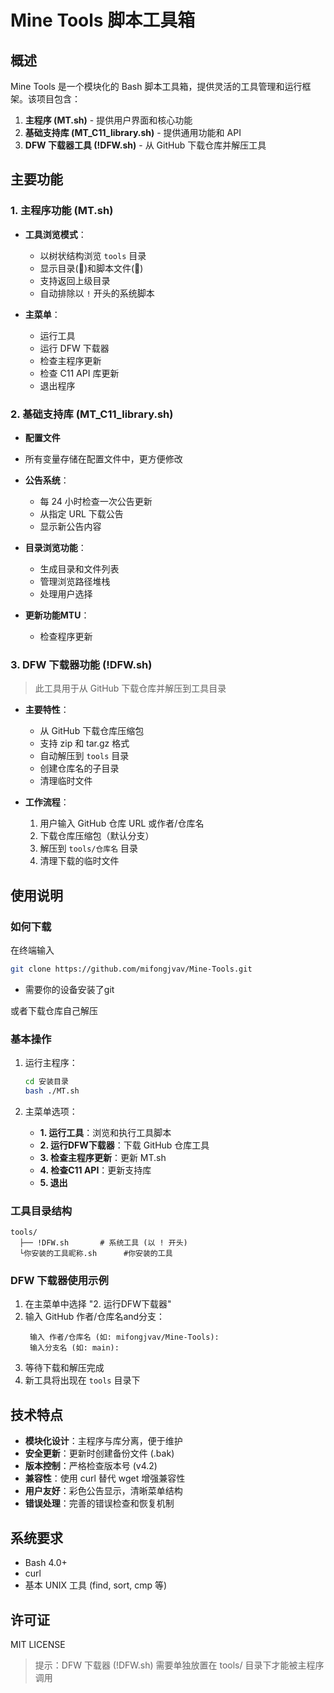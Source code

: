 # Mine Tools 脚本工具箱

## 概述

Mine Tools 是一个模块化的 Bash 脚本工具箱，提供灵活的工具管理和运行框架。该项目包含：

1. **主程序 (MT.sh)** - 提供用户界面和核心功能
2. **基础支持库 (MT_C11_library.sh)** - 提供通用功能和 API
3. **DFW 下载器工具 (!DFW.sh)** - 从 GitHub 下载仓库并解压工具

## 主要功能

### 1. 主程序功能 (MT.sh)

- **工具浏览模式**：
  - 以树状结构浏览 `tools` 目录
  - 显示目录(📁)和脚本文件(📄)
  - 支持返回上级目录
  - 自动排除以 `!` 开头的系统脚本

- **主菜单**：
  - 运行工具
  - 运行 DFW 下载器
  - 检查主程序更新
  - 检查 C11 API 库更新
  - 退出程序

### 2. 基础支持库 (MT_C11_library.sh)

- **配置文件**
 - 所有变量存储在配置文件中，更方便修改

- **公告系统**：
  - 每 24 小时检查一次公告更新
  - 从指定 URL 下载公告
  - 显示新公告内容

- **目录浏览功能**：
  - 生成目录和文件列表
  - 管理浏览路径堆栈
  - 处理用户选择

- **更新功能MTU**：
  - 检查程序更新

### 3. DFW 下载器功能 (!DFW.sh)

> 此工具用于从 GitHub 下载仓库并解压到工具目录

- **主要特性**：
  - 从 GitHub 下载仓库压缩包
  - 支持 zip 和 tar.gz 格式
  - 自动解压到 `tools` 目录
  - 创建仓库名的子目录
  - 清理临时文件

- **工作流程**：
  1. 用户输入 GitHub 仓库 URL 或作者/仓库名
  2. 下载仓库压缩包（默认分支）
  3. 解压到 `tools/仓库名` 目录
  4. 清理下载的临时文件

## 使用说明

### 如何下载

在终端输入
   ```bash
   git clone https://github.com/mifongjvav/Mine-Tools.git
   ```
* 需要你的设备安装了git

或者下载仓库自己解压

### 基本操作

1. 运行主程序：
   ```bash
   cd 安装目录
   bash ./MT.sh
   ```

2. 主菜单选项：
   - **1. 运行工具**：浏览和执行工具脚本
   - **2. 运行DFW下载器**：下载 GitHub 仓库工具
   - **3. 检查主程序更新**：更新 MT.sh
   - **4. 检查C11 API**：更新支持库
   - **5. 退出**

### 工具目录结构

```
tools/
  ├── !DFW.sh       # 系统工具 (以 ! 开头)
  └你安装的工具昵称.sh      #你安装的工具
```

### DFW 下载器使用示例

1. 在主菜单中选择 "2. 运行DFW下载器"
2. 输入 GitHub 作者/仓库名and分支：
   ```
    输入 作者/仓库名 (如: mifongjvav/Mine-Tools):
    输入分支名 (如: main):
   ```
3. 等待下载和解压完成
4. 新工具将出现在 `tools` 目录下

## 技术特点

- **模块化设计**：主程序与库分离，便于维护
- **安全更新**：更新时创建备份文件 (.bak)
- **版本控制**：严格检查版本号 (v4.2)
- **兼容性**：使用 curl 替代 wget 增强兼容性
- **用户友好**：彩色公告显示，清晰菜单结构
- **错误处理**：完善的错误检查和恢复机制

## 系统要求

- Bash 4.0+
- curl
- 基本 UNIX 工具 (find, sort, cmp 等)

## 许可证

MIT LICENSE

> 提示：DFW 下载器 (!DFW.sh) 需要单独放置在 tools/ 目录下才能被主程序调用
